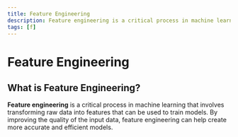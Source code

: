 ```yaml
---
title: Feature Engineering
description: Feature engineering is a critical process in machine learning that involves transforming raw data into features that can be used to train models. By improving the quality of the input data, feature engineering can help create more accurate and efficient models.
tags: [f]
---
```


# Feature Engineering

## What is Feature Engineering?

**Feature engineering** is a critical process in machine learning that involves transforming raw data into features that can be used to train models. By improving the quality of the input data, feature engineering can help create more accurate and efficient models.
